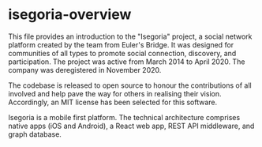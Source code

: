 # isegoria-overview
This file provides an introduction to the "Isegoria" project, a social network platform created by the team from Euler's Bridge. It was designed for communities of all types to promote social connection, discovery, and participation. The project was active from March 2014 to April 2020. The company was deregistered in November 2020.

The codebase is released to open source to honour the contributions of all involved and help pave the way for others in realising their vision. Accordingly, an MIT license has been selected for this software.

Isegoria is a mobile first platform. The technical architecture comprises native apps (iOS and Android), a React web app, REST API middleware, and graph database. 

